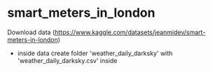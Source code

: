 # smart_meters_in_london

Download data (https://www.kaggle.com/datasets/jeanmidev/smart-meters-in-london)
   - inside data create folder 'weather_daily_darksky' with 'weather_daily_darksky.csv' inside

